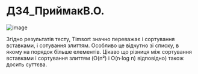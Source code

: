 # ДЗ4_ПриймакВ.О.

![image](https://github.com/pryimakv14/goit-algo-hw-04/assets/149526264/70141af3-4c41-4db1-a1ff-1a8b00f9ae22)

Згідно результатів тесту, Timsort значно переважає і сортування вставками, і сотування злиттям. Особливо це відчутно зі списку, в якому на порядок більше елементів.
Цікаво що різниця між сортування вставками і сортування злиттям (O(n²) i O(n⋅log n) відповідно) також досить суттєва.
